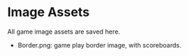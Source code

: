 # Image Assets

All game image assets are saved here.
- Border.png: game play border image, with scoreboards.
